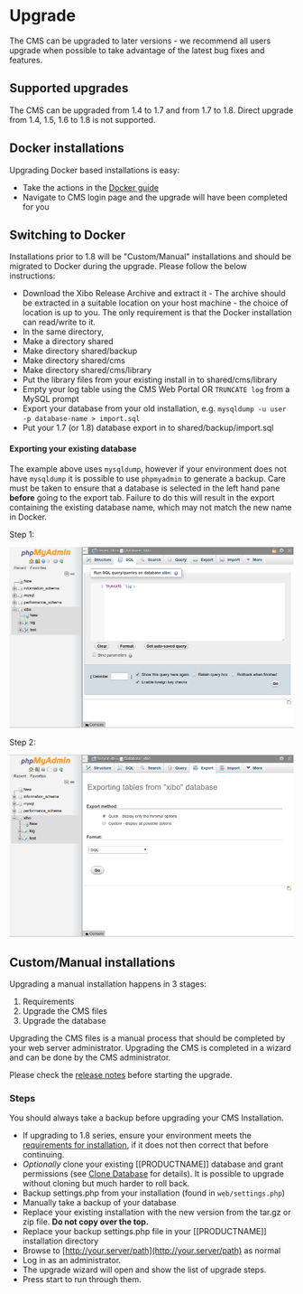 <!--toc=getting_started-->
# Upgrade
The CMS can be upgraded to later versions - we recommend all users upgrade when
possible to take advantage of the latest bug fixes and features.

## Supported upgrades
The CMS can be upgraded from 1.4 to 1.7 and from 1.7 to 1.8. Direct upgrade
 from 1.4, 1.5, 1.6 to 1.8 is not supported.

## Docker installations

Upgrading Docker based installations is easy:

* Take the actions in the [Docker guide](install_cms.html#upgrading_xibo)
* Navigate to CMS login page and the upgrade will have been completed for you

## Switching to Docker
Installations prior to 1.8 will be "Custom/Manual" installations and should be migrated
to Docker during the upgrade. Please follow the below instructions:

* Download the Xibo Release Archive and extract it - The archive should be extracted in a
  suitable location on your host machine - the choice of location is up to you. The only
  requirement is that the Docker installation can read/write to it.
* In the same directory,
* Make a directory shared
* Make directory shared/backup
* Make directory shared/cms
* Make directory shared/cms/library
* Put the library files from your existing install in to shared/cms/library
* Empty your log table using the CMS Web Portal OR `TRUNCATE log` from a MySQL prompt
* Export your database from your old installation,
  e.g. `mysqldump -u user -p database-name > import.sql`
* Put your 1.7 (or 1.8) database export in to shared/backup/import.sql

#### Exporting your existing database

The example above uses `mysqldump`, however if your environment does not have `mysqldump`
it is possible to use `phpmyadmin` to generate a backup. Care must be taken to ensure
that a database is selected in the left hand pane **before** going to the export tab. Failure
to do this will result in the export containing the existing database name, which may not
match the new name in Docker.

Step 1:

![Truncate Logs](img/phpmyadmin_backup_1.png)

Step 2:

![Export Database](img/phpmyadmin_backup_2.png)

## Custom/Manual installations

Upgrading a manual installation happens in 3 stages:

 1. Requirements
 2. Upgrade the CMS files
 3. Upgrade the database

Upgrading the CMS files is a manual process that should be completed by your
 web server administrator. Upgrading the CMS is completed in a wizard and can be
  done by the CMS administrator.

Please check the [release notes](release_notes.html) before starting the upgrade.

### Steps
You should always take a backup before upgrading your CMS Installation.

* If upgrading to 1.8 series, ensure your environment meets the [requirements
for installation](manual_install.html), if it does not then correct that before continuing.
*   *Optionally* clone your existing [[PRODUCTNAME]] database and grant
permissions (see [Clone Database](release_notes_clonedb.html "Clone Database")
for details). It is possible to upgrade without cloning but much harder to roll
back.
*   Backup settings.php from your installation (found in `web/settings.php`)
*   Manually take a backup of your database
*   Replace your existing installation with the new version from the tar.gz or
zip file. **Do not copy over the top.**
*   Replace your backup settings.php file in your [[PRODUCTNAME]] installation
directory
*   Browse to [http://your.server/path](http://your.server/path) as normal
*   Log in as an administrator.
*   The upgrade wizard will open and show the list of upgrade steps.
*   Press start to run through them.
